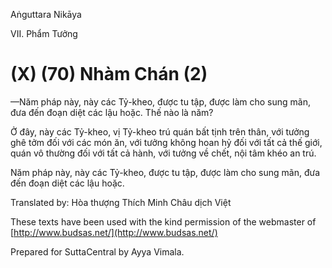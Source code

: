  

Aṅguttara Nikāya

VII. Phẩm Tưởng

# (X) (70) Nhàm Chán (2)

—Năm pháp này, này các Tỷ-kheo, được tu tập, được làm cho sung mãn, đưa đến đoạn diệt các lậu hoặc. Thế nào là năm?

Ở đây, này các Tỷ-kheo, vị Tỷ-kheo trú quán bất tịnh trên thân, với tưởng ghê tởm đối với các món ăn, với tưởng không hoan hỷ đối với tất cả thế giới, quán vô thường đối với tất cả hành, với tưởng về chết, nội tâm khéo an trú.

Năm pháp này, này các Tỷ-kheo, được tu tập, được làm cho sung mãn, đưa đến đoạn diệt các lậu hoặc.

Translated by: Hòa thượng Thích Minh Châu dịch Việt

These texts have been used with the kind permission of the webmaster of [http://www.budsas.net/](http://www.budsas.net/)

Prepared for SuttaCentral by Ayya Vimala.